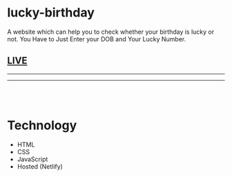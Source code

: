 # lucky-birthday
A website which can help you to check whether your birthday is lucky or not. You Have to Just Enter your DOB and Your Lucky Number.



## [LIVE](https://lucky-number-sakshi.netlify.app)
---



---
<br/>
<br/>

# Technology

- HTML
- CSS
- JavaScript
- Hosted (Netlify)
 
